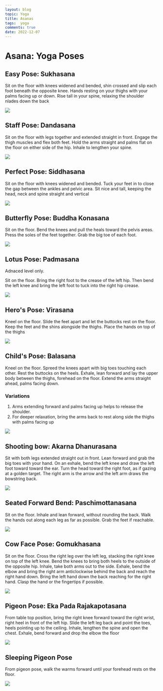 ```yaml
---
layout: blog
topic: Yoga
title: Asanas
tags:  yoga
comments: true
date: 2022-12-07
---
```


# Asana: Yoga Poses

## Easy Pose: Sukhasana

Sit on the floor with knees widened and bended, shin crossed and slip each foot beneath the opposite knee. Hands resting on your thighs with your palms facing up or down. Rise tall in your spine, relaxing the shoulder nlades down the back

![](/assets/2022-12-07-21-25-14.png)

## Staff Pose: Dandasana

Sit on the floor with legs together and extended straight in front. Engage the thigh muscles and flex both feet. Hold the arms straight and palms flat on the floor on either side of the hip. Inhale to lengthen your spine. 

![](/assets/2022-12-12-10-35-46.png)

## Perfect Pose: Siddhasana

Sit on the floor with knees widened and bended. Tuck your feet in to close the gap between the ankles and pelvic area. Sit nice and tall, keeping the head, neck and spine straight and vertical

![](/assets/2022-12-07-21-29-42.png)

## Butterfly Pose: Buddha Konasana

Sit on the floor. Bend the knees and pull the heals toward the pelvis areas. Press the soles of the feet together. Grab the big toe of each foot. 

![](/assets/2022-12-12-00-30-59.png)

## Lotus Pose: Padmasana

Adnaced level only.

Sit on the floor. Bring the right foot to the crease of the left hip. Then bend the left knee and bring the left foot to tuck into the right hip crease. 

![](/assets/2022-12-11-23-55-08.png)

## Hero's Pose: Virasana

Kneel on the floor. Slide the feet apart and let the buttocks rest on the floor. Keep the feet and the shins alongside the thighs. Place the hands on top of the thighs

![](/assets/2022-12-11-23-42-45.png)

## Child's Pose: Balasana

Kneel on the floor. Spreed the knees apart with big toes touching each other. Rest the buttocks on the heels. Exhale, lean forward and lay the upper body between the thighs, forehead on the floor. Extend the arms straight ahead, palms facing down.

### Variations
1. Arms extending forward and palms facing up helps to release the shoulder. 
2. For deeper relaxation, bring the arms back to rest along side the thighs with palms facing up

![](/assets/2022-12-12-09-55-22.png)

## Shooting bow: Akarna Dhanurasana

Sit with both legs extended straight out in front. Lean forward and grab the big toes with your hand. On an exhale, bend the left knee and draw the left foot toward toward the ear. Turn the head toward the right foot, as if gazing at a golden target. The right arm is the arrow and the left arm draws the bowstring back. 

![](/assets/2022-12-12-00-20-54.png)


## Seated Forward Bend: Paschimottanasana

Sit on the floor. Inhale and lean forward, without rounding the back. Walk the hands out along each leg as far as possible. Grab the feet if reachable. 

![](/assets/2022-12-12-11-03-01.png)

## Cow Face Pose: Gomukhasana

Sit on the floor. Cross the right leg over the left leg, stacking the right knee on top of the left knee. Bend the knees to bring both heels to the outside of the opposite hip. Inhale, take both arms out to the side. Exhale, bend the elbow and bring the right arm anticlockwise behind the back and reach the right hand down. Bring the left hand down the back reaching for the right hand. Clasp the hand or the fingertips if possible. 

![](/assets/2022-12-12-11-17-38.png)


## Pigeon Pose: Eka Pada Rajakapotasana

From table top position, bring the right knee forward toward the right wrist, right heel in front of the left hip. Slide the left leg back and point the toes, heels pointing up to the ceiling. Inhale, lengthen the spine and open the chest. Exhale, bend forward and drop the elbow the floor

![](/assets/2022-12-12-11-45-20.png)


## Sleeping Pigeon Pose

From pigeon pose, walk the warms forward until your forehead rests on the floor. 

![](/assets/2022-12-12-11-50-42.png)